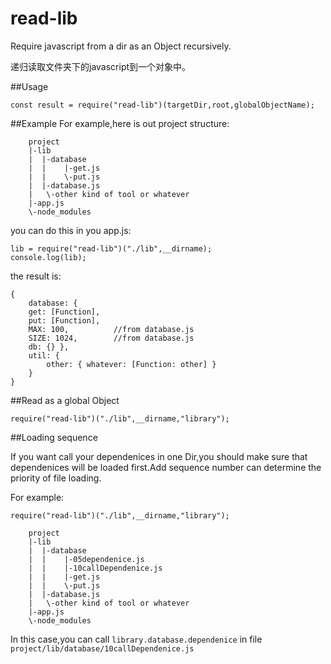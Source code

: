 # read-lib

Require javascript from a dir as an Object recursively.

递归读取文件夹下的javascript到一个对象中。

##Usage

```
const result = require("read-lib")(targetDir,root,globalObjectName);
```


##Example
For example,here is out project structure:
```
    project
    |-lib
    |  |-database
    |  |    |-get.js
    |  |    \-put.js
    |  |-database.js
    |   \-other kind of tool or whatever
    |-app.js
    \-node_modules
```
you can do this in you app.js:
```
lib = require("read-lib")("./lib",__dirname);
console.log(lib);
```
the result is:
```
{ 
    database: { 
    get: [Function],
    put: [Function], 
    MAX: 100,          //from database.js
    SIZE: 1024,        //from database.js
    db: {} },
    util: { 
        other: { whatever: [Function: other] }
    } 
}
```

##Read as a global Object

```
require("read-lib")("./lib",__dirname,"library");
```

##Loading sequence

If you want call your dependenices in one Dir,you should make sure that dependenices will be loaded first.Add sequence number can determine the priority of file loading.

For example:

```
require("read-lib")("./lib",__dirname,"library");
```

```
    project
    |-lib
    |  |-database
    |  |    |-05dependenice.js
    |  |    |-10callDependenice.js
    |  |    |-get.js
    |  |    \-put.js
    |  |-database.js
    |   \-other kind of tool or whatever
    |-app.js
    \-node_modules
```
In this case,you can call `library.database.dependenice` in file `project/lib/database/10callDependenice.js`

